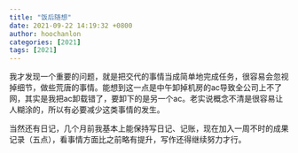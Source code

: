 ```yaml
---
title: "饭后随想"
date: 2021-09-22 14:19:32 +0800
author: hoochanlon
categories: [2021]
tags: [2021]
---
```


我才发现一个重要的问题，就是把交代的事情当成简单地完成任务，很容易会忽视掉细节，做些荒唐的事情。能想到这一点是中午卸掉机房的ac导致全公司上不了网，其实是我把ac卸载错了，要卸下的是另一个ac。老实说概念不清是很容易让人糊涂的，所以有必要减少这类事情的发生。

当然还有日记，几个月前我基本上能保持写日记、记账，现在加入一周不时的成果记录（五点），看事情方面比之前略有提升，写作还得继续努力才行。
